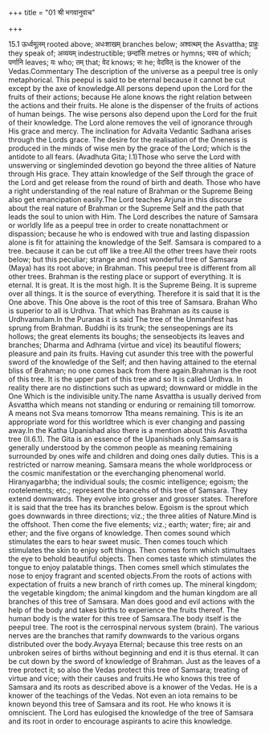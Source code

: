 +++
title = "01 श्री भगवानुवाच"

+++
  
  
15.1 ऊर्ध्वमूलम् rooted above; अधःशाखम् branches below; अश्वत्थम् the
Asvattha; प्राहुः they speak of; अव्ययम् indestructible; छन्दांसि metres
or hymns; यस्य of which; पर्णानि leaves; यः who; तम् that; वेद knows; सः
he; वेदवित् is the knower of the Vedas.Commentary The description of the
universe as a peepul tree is only metaphorical. This peepul is said to
be eternal because it cannot be cut except by the axe of knowledge.All
persons depend upon the Lord for the fruits of their actions; because He
alone knows the right relation between the actions and their fruits. He
alone is the dispenser of the fruits of actions of human beings. The
wise persons also depend upon the Lord for the fruit of their knowledge.
The Lord alone removes the veil of ignorance through His grace and
mercy. The inclination for Advaita Vedantic Sadhana arises through the
Lords grace. The desire for the realisation of the Oneness is produced
in the minds of wise men by the grace of the Lord; which is the antidote
to all fears. (Avadhuta Gita; I.1)Those who serve the Lord with
unswerving or singleminded devotion go beyond the three alities of
Nature through His grace. They attain knowledge of the Self through the
grace of the Lord and get release from the round of birth and death.
Those who have a right understanding of the real nature of Brahman or
the Supreme Being also get emancipation easily.The Lord teaches Arjuna
in this discourse about the real nature of Brahman or the Supreme Self
and the path that leads the soul to union with Him. The Lord describes
the nature of Samsara or worldly life as a peepul tree in order to
create nonattachment or dispassion; because he who is endowed with true
and lasting dispassion alone is fit for attaining the knowledge of the
Self. Samsara is compared to a tree. because it can be cut off like a
tree.All the other trees have their roots below; but this peculiar;
strange and most wonderful tree of Samsara (Maya) has its root above; in
Brahman. This peepul tree is different from all other trees. Brahman is
the resting place or support of everything. It is eternal. It is great.
It is the most high. It is the Supreme Being. It is supreme over all
things. It is the source of everything. Therefore it is said that It is
the One above. This One above is the root of this tree of Samsara.
Brahan Who is superior to all is Urdhva. That which has Brahman as its
cause is Urdhvamulam.In the Puranas it is said The tree of the
Unmanifest has sprung from Brahman. Buddhi is its trunk; the
senseopenings are its hollows; the great elements its boughs; the
senseobjects its leaves and branches; Dharma and Adhrama (virtue and
vice) its beautiful flowers; pleasure and pain its fruits. Having cut
asunder this tree with the powerful sword of the knowledge of the Self;
and then having attained to the eternal bliss of Brahman; no one comes
back from there again.Brahman is the root of this tree. It is the upper
part of this tree and so It is called Urdhva. In reality there are no
distinctions such as upward; downward or middle in the One Which is the
indivisible unity.The name Asvattha is usually derived from Asvattha
which means not standing or enduring or remaining till tomorrow. A means
not Sva means tomorrow Ttha means remaining. This is ite an appropriate
word for this worldtree which is ever changing and passing away.In the
Katha Upanishad also there is a mention about this Asvattha tree
(II.6.1). The Gita is an essence of the Upanishads only.Samsara is
generally understood by the common people as meaning remaining
surrounded by ones wife and children and doing ones daily duties. This
is a restricted or narrow meaning. Samsara means the whole worldprocess
or the cosmic manifestation or the everchanging phenomenal world.
Hiranyagarbha; the individual souls; the cosmic intelligence; egoism;
the rootelements; etc.; represent the brancehs of this tree of Samsara.
They extend downwards. They evolve into grosser and grosser states.
Therefore it is said that the tree has its branches below. Egoism is the
sprout which goes downwards in three directions; viz.; the three alities
of Nature.Mind is the offshoot. Then come the five elements; viz.;
earth; water; fire; air and ether; and the five organs of knowledge.
Then comes sound which stimulates the ears to hear sweet music. Then
comes touch which stimulates the skin to enjoy soft things. Then comes
form which stimultaes the eye to behold beautiful objects. Then comes
taste which stimulates the tongue to enjoy palatable things. Then comes
smell which stimulates the nose to enjoy fragrant and scented
objects.From the roots of actions with expectation of fruits a new
branch of rirth comes up. The mineral kingdom; the vegetable kingdom;
the animal kingdom and the human kingdom are all branches of this tree
of Samsara. Man does good and evil actions with the help of the body and
takes births to experience the fruits thereof. The human body is the
water for this tree of Samsara.The body itself is the peepul tree. The
root is the cerrospinal nervous system (brain). The various nerves are
the branches that ramify downwards to the various organs distributed
over the body.Avyaya Eternal; because this tree rests on an unbroken
seires of births without beginning and end it is thus eternal. It can be
cut down by the sword of knowledge of Brahman. Just as the leaves of a
tree protect it; so also the Vedas protect this tree of Samsara;
treating of virtue and vice; with their causes and fruits.He who knows
this tree of Samsara and its roots as described above is a knower of the
Vedas. He is a knower of the teachings of the Vedas. Not even an iota
remains to be known beyond this tree of Samsara and its root. He who
knows it is omniscient. The Lord has eulogised the knowledge of the tree
of Samsara and its root in order to encourage aspirants to acire this
knowledge.
